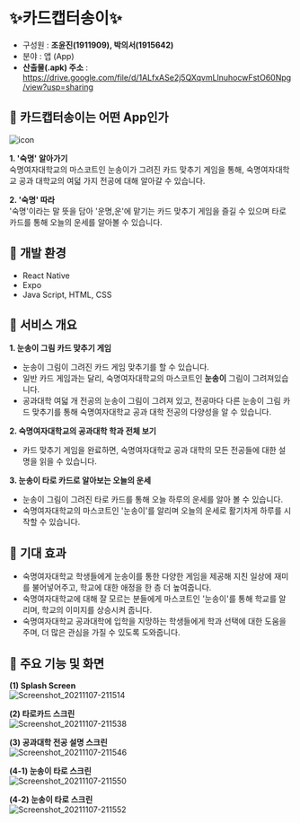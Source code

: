 # ✨카드캡터송이✨
- 구성원 : __조윤진(1911909), 박의서(1915642)__
- 분야 : 앱 (App)
- __산출물(.apk) 주소__ : https://drive.google.com/file/d/1ALfxASe2j5QXqvmLlnuhocwFstO60Npg/view?usp=sharing

## 💙 카드캡터송이는 어떤 App인가
![icon](https://user-images.githubusercontent.com/70744494/140643732-fa94613b-5840-45b1-8099-7a34a895414b.png)

__1. '숙명' 알아가기__  
숙명여자대학교의 마스코트인 눈송이가 그려진 카드 맞추기 게임을 통해, 
숙명여자대학교 공과 대학교의 여덟 가지 전공에 대해 알아갈 수 있습니다.

__2. '숙명' 따라__  
'숙명'이라는 말 뜻을 담아 '운명,운'에 맡기는 카드 맞추기 게임을 즐길 수 있으며 타로 카드를 통해 오늘의 운세를 알아볼 수 있습니다.

## 💙 개발 환경
- React Native
- Expo
- Java Script, HTML, CSS

## 💙 서비스 개요
__1. 눈송이 그림 카드 맞추기 게임__
- 눈송이 그림이 그려진 카드 게임 맞추기를 할 수 있습니다.
- 일반 카드 게임과는 달리, 숙명여자대학교의 마스코트인 __눈송이__ 그림이 그려져있습니다.
- 공과대학 여덟 개 전공의 눈송이 그림이 그려져 있고, 전공마다 다른 눈송이 그림 카드 맞추기를 통해 숙명여자대학교 공과 대학 전공의 다양성을 알 수 있습니다.

__2. 숙명여자대학교의 공과대학 학과 전체 보기__
- 카드 맞추기 게임을 완료하면, 숙명여자대학교 공과 대학의 모든 전공들에 대한 설명을 읽을 수 있습니다.

__3. 눈송이 타로 카드로 알아보는 오늘의 운세__
- 눈송이 그림이 그려진 타로 카드를 통해 오늘 하루의 운세를 알아 볼 수 있습니다.
- 숙명여자대학교의 마스코트인 '눈송이'를 알리며 오늘의 운세로 활기차게 하루를 시작할 수 있습니다.

## 💙 기대 효과
- 숙명여자대학교 학생들에게 눈송이를 통한 다양한 게임을 제공해 지친 일상에 재미를 불어넣어주고, 학교에 대한 애정을 한 층 더 높여줍니다.
- 숙명여자대학교에 대해 잘 모르는 분들에게 마스코트인 '눈송이'를 통해 학교를 알리며, 학교의 이미지를 상승시켜 줍니다.
- 숙명여자대학교 공과대학에 입학을 지망하는 학생들에게 학과 선택에 대한 도움을 주며, 더 많은 관심을 가질 수 있도록 도와줍니다.

## 💙 주요 기능 및 화면
__(1) Splash Screen__  
![Screenshot_20211107-211514](https://user-images.githubusercontent.com/70744494/140644929-359f91b5-2654-4e2b-8484-b7dce4ba8e66.jpg)

__(2) 타로카드 스크린__  
![Screenshot_20211107-211538](https://user-images.githubusercontent.com/70744494/140644932-5ce6ace1-f266-4548-908c-012dd8187676.jpg)


__(3) 공과대학 전공 설명 스크린__  
![Screenshot_20211107-211546](https://user-images.githubusercontent.com/70744494/140644938-45656312-e62a-4a6e-a24e-10748dfea735.jpg)


__(4-1) 눈송이 타로 스크린__  
![Screenshot_20211107-211550](https://user-images.githubusercontent.com/70744494/140644942-4534ffa1-76b3-4772-a380-3c347e0f5c31.jpg)

__(4-2) 눈송이 타로 스크린__  
![Screenshot_20211107-211552](https://user-images.githubusercontent.com/70744494/140644947-11a6877a-2886-4350-ad30-d9c04da37ec2.jpg)



